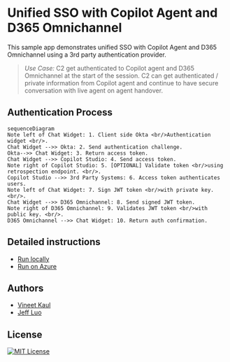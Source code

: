 
# Unified SSO with Copilot Agent and D365 Omnichannel

This sample app demonstrates unified SSO with Copilot Agent and D365 Omnichannel using a 3rd party authentication provider. 

> *Use Case:* C2 get authenticated to Copilot agent and D365 Omnichannel at the start of the session. C2 can get authenticated / private information from Copilot agent and continue to have secure conversation with live agent on agent handover. 

## Authentication Process

```mermaid
sequenceDiagram
Note left of Chat Widget: 1. Client side Okta <br/>Authentication widget <br/>.
Chat Widget -->> Okta: 2. Send authentication challenge.
Okta-->> Chat Widget: 3. Return access token.
Chat Widget -->> Copilot Studio: 4. Send access token.
Note right of Copilot Studio: 5. [OPTIONAL] Validate token <br/>using retrospection endpoint. <br/>.
Copilot Studio -->> 3rd Party Systems: 6. Access token authenticates users.
Note left of Chat Widget: 7. Sign JWT token <br/>with private key. <br/>.
Chat Widget -->> D365 Omnichannel: 8. Send signed JWT token.
Note right of D365 Omnichannel: 9. Validates JWT token <br/>with public key. <br/>.
D365 Omnichannel -->> Chat Widget: 10. Return auth confirmation.
```

## Detailed instructions

- [Run locally](/docs/README-RunOnAzure.md)
- [Run on Azure](/docs/README-RunOnAzure.md)

## Authors

- [Vineet Kaul](vineetkaul@microsoft.com)
- [Jeff Luo](jluo@microsoft.com)

## License

[![MIT License](https://img.shields.io/badge/License-MIT-green.svg)](https://choosealicense.com/licenses/mit/)